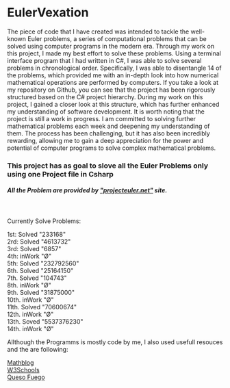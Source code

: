 <b><h1>EulerVexation</h1></b>

The piece of code that I have created was intended to tackle the well-known Euler problems, a series of computational problems that can be solved using computer programs in the modern era. Through my work on this project, I made my best effort to solve these problems. Using a terminal interface program that I had written in C#, I was able to solve several problems in chronological order. Specifically, I was able to disentangle 14 of the problems, which provided me with an in-depth look into how numerical mathematical operations are performed by computers. If you take a look at my repository on Github, you can see that the project has been rigorously structured based on the C# project hierarchy. During my work on this project, I gained a closer look at this structure, which has further enhanced my understanding of software development. It is worth noting that the project is still a work in progress. I am committed to solving further mathematical problems each week and deepening my understanding of them. The process has been challenging, but it has also been incredibly rewarding, allowing me to gain a deep appreciation for the power and potential of computer programs to solve complex mathematical problems.

<h3>This project has as goal to slove all the Euler Problems only using one Project file in Csharp</h3>
<h5>All the Problem are provided by <a href=https://projecteuler.net/archives>"projecteuler.net"</a> site.</h5>
<br>
<p>Currently Solve Problems:</p>
<p>
1st: Solved "233168"<br>
2rd: Solved "4613732"<br>
3rd: Solved "6857"<br>
4th: inWork "&#216"<br>
5th: Solved "232792560"<br>
6th. Solved "25164150"<br>
7th. Solved "104743"<br>
8th. inWork "&#216"<br>
9th. Solved "31875000"<br> 
10th. inWork "&#216"<br>
11th. Solved "70600674"<br>
12th. inWork "&#216"<br>
13th. Soved "5537376230"<br>
14th. inWork "&#216"<br>
</p>
<p>Allthough the Programms is mostly code by me, I also used usefull resouces and the are following:</p>
<a href=https://www.mathblog.dk/project-euler-solutions/>Mathblog</a><br>
<a href=https://www.w3schools.com/>W3Schools</a><br>
<a href=https://www.youtube.com/channel/UCeT6NdimLKHXlkQgrbcg6XQ>Queso Fuego</a> <br>


